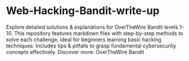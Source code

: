 # Web-Hacking-Bandit-write-up
Explore detailed solutions &amp; explanations for OverTheWire Bandit levels 1-10. This repository features markdown files with step-by-step methods to solve each challenge, ideal for beginners learning basic hacking techniques. Includes tips &amp; pitfalls to grasp fundamental cybersecurity concepts effectively. Discover more: OverTheWire Bandit
